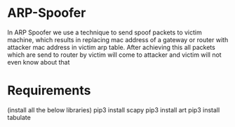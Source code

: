 # ARP-Spoofer
In ARP Spoofer we use a technique to send spoof packets to victim machine, which 
results in replacing mac address of a gateway or router with attacker mac address 
in victim arp table.
After achieving this all packets which are send to router by victim will come to 
attacker and victim will not even know about that

# Requirements
(install all the below libraries)
      pip3 install scapy
      pip3 install art
      pip3 install tabulate
